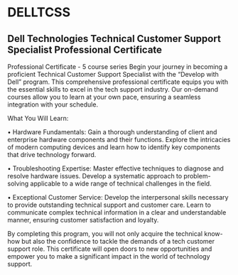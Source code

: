 # DELLTCSS
## Dell Technologies Technical Customer Support Specialist Professional Certificate

Professional Certificate - 5 course series
Begin your journey in becoming a proficient Technical Customer Support Specialist with the “Develop with Dell” program. This comprehensive professional certificate equips you with the essential skills to excel in the tech support industry. Our on-demand courses allow you to learn at your own pace, ensuring a seamless integration with your schedule.

What You Will Learn:

•	Hardware Fundamentals: Gain a thorough understanding of client and enterprise hardware components and their functions.  Explore the intricacies of modern computing devices and learn how to identify key components that drive technology forward.

•	Troubleshooting Expertise:  Master effective techniques to diagnose and resolve hardware issues. Develop a systematic approach to problem-solving applicable to a wide range of technical challenges in the field.

•	Exceptional Customer Service: Develop the interpersonal skills necessary to provide outstanding technical support and customer care. Learn to communicate complex technical information in a clear and understandable manner, ensuring customer satisfaction and loyalty.

By completing this program, you will not only acquire the technical know-how but also the confidence to tackle the demands of a tech customer support role. This certificate will open doors to new opportunities and empower you to make a significant impact in the world of technology support.
